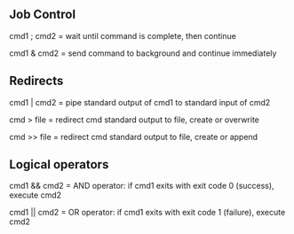 Job Control
-----------

cmd1 ; cmd2
  = wait until command is complete, then continue

cmd1 & cmd2
  = send command to background and continue immediately

Redirects
---------

cmd1 | cmd2
  = pipe standard output of cmd1 to standard input of cmd2

cmd > file
  = redirect cmd standard output to file, create or overwrite

cmd >> file
  = redirect cmd standard output to file, create or append


Logical operators
-----------------
cmd1 && cmd2
  = AND operator: if cmd1 exits with exit code 0 (success), execute cmd2

cmd1 || cmd2 
  = OR operator: if cmd1 exits with exit code 1 (failure), execute cmd2
